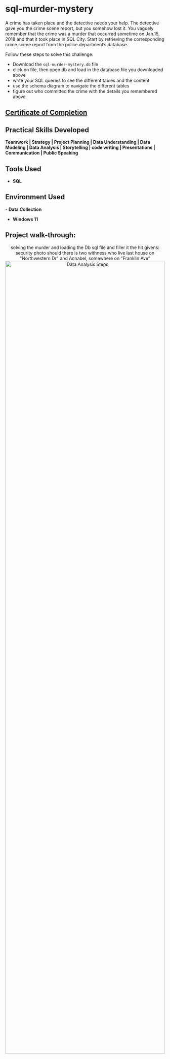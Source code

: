 # sql-murder-mystery

A crime has taken place and the detective needs your help. The detective gave you the crime scene report, but you somehow lost it. You vaguely remember that the crime was a murder that occurred sometime on Jan.15, 2018 and that it took place in SQL City. Start by retrieving the corresponding crime scene report from the police department’s database.

Follow these steps to solve this challenge:
- Download the `sql-murder-mystery.db` file 
- click on file, then open db and load in the database file you downloaded above
- write your SQL queries to see the different tables and the content
- use the schema diagram to navigate the different tables
- figure out who committed the crime with the details you remembered above

#### [<h2>Certificate of Completion</h2>](https://forage-uploads-prod.s3.amazonaws.com/completion-certificates/Accenture%20North%20America/hzmoNKtzvAzXsEqx8_Accenture%20North%20America_pu8TfLfGd9fZo75DR_1683623970640_completion_certificate.pdf)

<h2>Practical Skills Developed</h2>

<b> Teamwork | Strategy | Project Planning | Data Understanding | Data Modeling | Data Analysis | Storytelling | code writing | Presentations | Communication | Public Speaking </b> 

<h2>Tools Used</h2>

- <b>SQL </b>


<h2>Environment Used </h2>
- <b>Data Collection</b> 

- <b>Windows 11</b>

<h2>Project walk-through:</h2>

<p align="center">
solving the murder and loading the Db sql file and filler it the hit givens:
  security photo should there is two withness who live last house on "Northwestern Dr" and Annabel, somewhere on "Franklin Ave"<br/>
<img src="https://i.imgur.com/krgejJ8.png" height="80%" width="100%" alt="Data Analysis Steps"/>
<br />
<br />
anaylsis and find the the two withness . <br/>

  <img src="https://i.imgur.com/ybtekSy.png" height="80%" width="80%" alt="Data analysis steps"/>
  <img src="https://i.imgur.com/GTCJFBi.png" height="80%" width="80%" alt="Data analysis steps"/>
<br />
<br />
 getting the withness interview for analysis : <br/>
<img src="https://i.imgur.com/i1XJepW.png" height="80%" width="80%" alt="Data analysis steps"/>
<br />
<br />
Analysis withness and finding the killer.:  <br/>
<img src="https://i.imgur.com/CnhsXR8.png" height="80%" width="80%" alt="Data analysis steps"/>
<img src="https://i.imgur.com/rmBh8GQ.png" height="80%" width="80%" alt="Data analysis steps"/>
<br />
<br />
finding the killer through analysis.:  <br/>
<img src="https://i.imgur.com/kRsbunt.png" height="80%" width="80%" alt="Data analysis steps"/>
<br />
<br />
Insights are drawn from the cleaned data to design a Visualised powerpoint for presentation.:  <br/>
<img src="https://i.imgur.com/LkbWLu3.png" height="80%" width="80%" alt="Data analysis steps"/>
<br />

<!--
 ```diff
- text in red
+ text in green
! text in orange
# text in gray
@@ text in purple (and bold)@@
```
--!>
